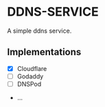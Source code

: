# DDNS-SERVICE

A simple ddns service.

## Implementations
- [x] Cloudflare
- [ ] Godaddy
- [ ] DNSPod
- ...